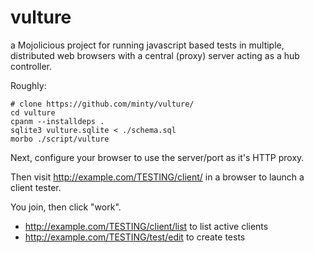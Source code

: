 vulture
=======

a Mojolicious project for running javascript based tests in multiple, distributed web browsers with a central (proxy) server acting as a hub controller.

Roughly:

    # clone https://github.com/minty/vulture/
    cd vulture
    cpanm --installdeps .
    sqlite3 vulture.sqlite < ./schema.sql
    morbo ./script/vulture

Next, configure your browser to use the server/port as it's HTTP proxy.

Then visit http://example.com/TESTING/client/ in a browser to launch a client tester.

You join, then click "work".

* http://example.com/TESTING/client/list to list active clients
* http://example.com/TESTING/test/edit to create tests